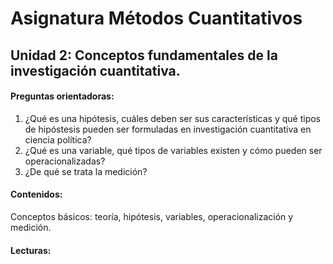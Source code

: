 # Asignatura Métodos Cuantitativos

## Unidad 2: Conceptos fundamentales de la investigación cuantitativa. 

#### Preguntas orientadoras:

1. ¿Qué es una hipótesis, cuáles deben ser sus características y qué tipos de hipóstesis pueden ser formuladas en investigación cuantitativa en ciencia política?
2. ¿Qué es una variable, qué tipos de variables existen y cómo pueden ser operacionalizadas?
3. ¿De qué se trata la medición?

#### Contenidos:

Conceptos básicos: teoría, hipótesis, variables, operacionalización y medición.

#### Lecturas: 


















